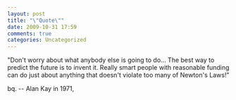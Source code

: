 ```yaml
---
layout: post
title: "\"Quote\""
date: 2009-10-31 17:59
comments: true
categories: Uncategorized
---
```

"Don't worry about what anybody else is going to do... The best way to predict the future is to invent it. Really smart people with reasonable funding can do just about anything that doesn't violate too many of Newton's Laws!" 

bq. -- Alan Kay in 1971,
